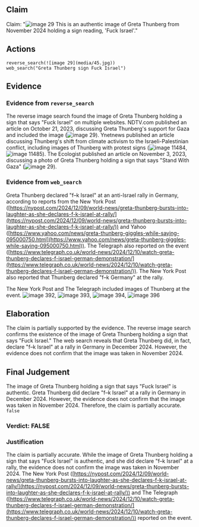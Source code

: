## Claim
Claim: "![image 29](media/45.jpg) This is an authentic image of Greta Thunberg from November 2024 holding a sign reading, 'Fuck Israel'."

## Actions
```
reverse_search(![image 29](media/45.jpg))
web_search("Greta Thunberg sign Fuck Israel")
```

## Evidence
### Evidence from `reverse_search`
The reverse image search found the image of Greta Thunberg holding a sign that says "Fuck Israel" on multiple websites. NDTV.com published an article on October 21, 2023, discussing Greta Thunberg's support for Gaza and included the image (![image 29](media/45.jpg)). Ynetnews published an article discussing Thunberg's shift from climate activism to the Israeli-Palestinian conflict, including images of Thunberg with protest signs (![image 11484](media/2025-08-31_10-26-1756635994-489513.jpg), ![image 11485](media/2025-08-31_10-26-1756635996-228327.jpg)). The Ecologist published an article on November 3, 2023, discussing a photo of Greta Thunberg holding a sign that says "Stand With Gaza" (![image 29](media/45.jpg)).


### Evidence from `web_search`
Greta Thunberg declared "f–k Israel" at an anti-Israel rally in Germany, according to reports from the New York Post ([https://nypost.com/2024/12/09/world-news/greta-thunberg-bursts-into-laughter-as-she-declares-f-k-israel-at-rally/](https://nypost.com/2024/12/09/world-news/greta-thunberg-bursts-into-laughter-as-she-declares-f-k-israel-at-rally/)) and Yahoo ([https://www.yahoo.com/news/greta-thunberg-giggles-while-saying-095000750.html](https://www.yahoo.com/news/greta-thunberg-giggles-while-saying-095000750.html)). The Telegraph also reported on the event ([https://www.telegraph.co.uk/world-news/2024/12/10/watch-greta-thunberg-declares-f-israel-german-demonstration/](https://www.telegraph.co.uk/world-news/2024/12/10/watch-greta-thunberg-declares-f-israel-german-demonstration/)). The New York Post also reported that Thunberg declared "f–k Germany" at the rally.

The New York Post and The Telegraph included images of Thunberg at the event. ![image 392](media/2025-07-18_13-43-1752846185-389823.jpg), ![image 393](media/2025-07-18_13-43-1752846187-063198.jpg), ![image 394](media/2025-07-18_13-43-1752846189-584061.jpg), ![image 396](media/2025-07-18_13-43-1752846195-195779.jpg)


## Elaboration
The claim is partially supported by the evidence. The reverse image search confirms the existence of the image of Greta Thunberg holding a sign that says "Fuck Israel." The web search reveals that Greta Thunberg did, in fact, declare "f–k Israel" at a rally in Germany in December 2024. However, the evidence does not confirm that the image was taken in November 2024.


## Final Judgement
The image of Greta Thunberg holding a sign that says "Fuck Israel" is authentic. Greta Thunberg did declare "f–k Israel" at a rally in Germany in December 2024. However, the evidence does not confirm that the image was taken in November 2024. Therefore, the claim is partially accurate. `false`

### Verdict: FALSE

### Justification
The claim is partially accurate. While the image of Greta Thunberg holding a sign that says "Fuck Israel" is authentic, and she did declare "f–k Israel" at a rally, the evidence does not confirm the image was taken in November 2024. The New York Post ([https://nypost.com/2024/12/09/world-news/greta-thunberg-bursts-into-laughter-as-she-declares-f-k-israel-at-rally/](https://nypost.com/2024/12/09/world-news/greta-thunberg-bursts-into-laughter-as-she-declares-f-k-israel-at-rally/)) and The Telegraph ([https://www.telegraph.co.uk/world-news/2024/12/10/watch-greta-thunberg-declares-f-israel-german-demonstration/](https://www.telegraph.co.uk/world-news/2024/12/10/watch-greta-thunberg-declares-f-israel-german-demonstration/)) reported on the event.
